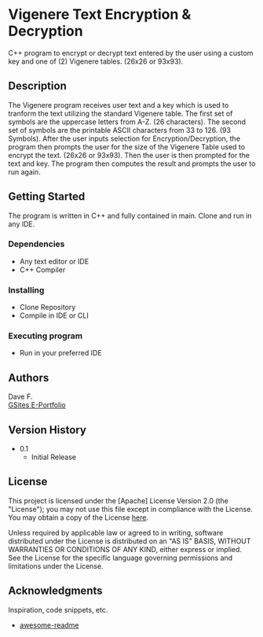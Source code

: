 # Vigenere Text Encryption & Decryption

C++ program to encrypt or decrypt text entered by the user using a custom key and one of (2) Vigenere tables. (26x26 or 93x93).

## Description

The Vigenere program receives user text and a key which is used to tranform the text utilizing the standard Vigenere table. The first set of symbols are the uppercase letters from A-Z. (26 characters). The second set of symbols are the printable ASCII characters from 33 to 126. (93 Symbols). After the user inputs selection for Encryption/Decryption, the program then prompts the user for the size of the Vigenere Table used to encrypt the text. (26x26 or 93x93). Then the user is then prompted for the text and key. The program then computes the result and prompts the user to run again.

## Getting Started

The program is written in C++ and fully contained in main. Clone and run in any IDE.

### Dependencies

* Any text editor or IDE
* C++ Compiler

### Installing

* Clone Repository
* Compile in IDE or CLI

### Executing program

* Run in your preferred IDE

## Authors

Dave F.  
[GSites E-Portfolio](https://sites.google.com/view/davidfisher/)

## Version History

* 0.1
    * Initial Release

## License

This project is licensed under the [Apache] License Version 2.0 (the "License");
   you may not use this file except in compliance with the License.
   You may obtain a copy of the License [here](http://www.apache.org/licenses/LICENSE-2.0).

   Unless required by applicable law or agreed to in writing, software
   distributed under the License is distributed on an "AS IS" BASIS,
   WITHOUT WARRANTIES OR CONDITIONS OF ANY KIND, either express or implied.
   See the License for the specific language governing permissions and
   limitations under the License.

## Acknowledgments

Inspiration, code snippets, etc.
* [awesome-readme](https://github.com/matiassingers/awesome-readme)
